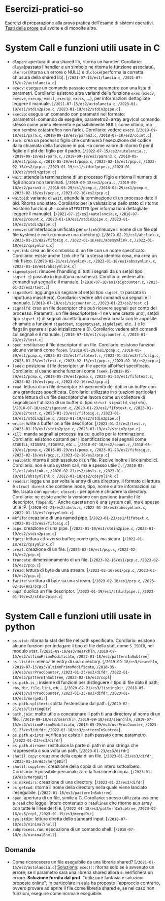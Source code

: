 # Esercizi-pratici-so
Esercizi di preparazione alla prova pratica dell'esame di sistemi operativi. [Testi delle prove](http://www.cs.unibo.it/~renzo/so/provapratica.shtml) qui svolte e di mooolte altre.

# System Call e funzioni utili usate in C
- `dlopen`: apertura di una shared lib, ritorna un handler. Corollario: `dlsym`(passato l'handler e un simbolo ne ritorna la funzione associata), `dlerror`(ritorna un errore o NULL) e `dlclose`(performa la corretta chiusura della shared lib). [`/2021-07-15/es1/lancia.c`, `/2021-07-15/es2/autolancia.c`]
- `execv`: esegue un comando passato come parametro con una lista di parametri. Corollario: esistono altre varianti della funzione `exec` (`execv`, `execve`, `execvp`, `execl`, `execlp`, `execs`, ...), per informazioni dettagliate leggere il manuale. [`/2021-07-15/es2/autolancia.c`, `/2023-01-19/es1/stdin2pipe.c`, `/2023-01-19/es2/stdin2pipe.c`]
- `execvp`: esegue un comando con parametri nel formato: parametro1=comando da eseguire, parametro2=array argv(col comando stesso come primo elemento e possibilmente NULL come ultimo, ma non sembra catastrofico non farlo). Corollario: vedere `execv`. [`/2019-09-18/es1/para.c`, `/2019-09-18/es2/paran3.c`, `/2018-07-18/es2/count.c`]
- `fork`: crea un processo figlio che continuerà l'esecuzione del codice dalla chiamata della funzione in poi. Ha come valore di ritorno 0 per il figlio e il pId del figlio per il padre. [`/2022-07-15/es2/autolancia.c`, `/2019-09-18/es1/para.c`, `/2019-09-18/es2/paran3.c`, `/2018-05-29/es1/pcmp.c`, `/2018-05-29/es1/pcmp.c`, `/2023-02-16/es1/pcp.c`, `/2023-02-16/es2/pcp.c`, `/2023-01-19/es1/stdin2pipe.c`, `/2023-01-19/es2/stdin2pipe.c`]
- `wait`: attende la terminazione di un processo filgio e ritorna il numero di figli ancora non terminati. [`/2019-09-18/es1/para.c`, `/2019-09-18/es2/paran3.c`, `/2018-05-29/es1/pcmp.c`, `/2018-05-29/es1/pcmp.c`, `/2023-02-16/es1/pcp.c`, `/2023-02-16/es2/pcp.c`]
- `waitpid`: variante di `wait`, attende la terminazione di un processo dato il pid. Ritorna uno stato. Corollario: per la valutazione dello stato di ritorno esistono funzioni utili come `WIFEXITED` (per informazioni dettagliate leggere il manuale). [`/2021-07-15/es2/autolancia.c`, `/2018-07-18/es2/count.c`, `/2023-01-19/es1/stdin2pipe.c`, `/2023-01-19/es2/stdin2pipe.c`]
- `remove`: un'interfaccia unificata per `unlink`(rimuove il nome di un file dal file system) e `rmdir`(rimuove una directory). [`/2020-02-21/es1/abslink.c`, `/2023-01-23/es2/fifosig.c`, `/2022-01-18/es1/abssymlink.c`, `/2022-01-18/es2/cpsymlink.c`]
- `symlink`: crea un link simbolico di un file con un nome specificato. Corollario: esiste anche `link` che fa la stessa identica cosa, ma crea un link fisico. [`/2020-02-21/es1/symlink.c`, `/2022-01-18/es1/abssymlink.c`, `/2022-01-18/es1/abssymlink.c`]
- `sigemptyset`: rimuove l'handling di tutti i segnali da un set(di tipo `sigset_t`) passato in input(una maschera). Corollario: vedere altri comandi sui segnali e il manuale. [`/2018-07-18/es1/sigcounter.c`, `/2023-01-23/es2/test.c`]
- `sigaddset`: aggiunge un segnale al set(di tipo `sigset_t`) passato in input(una maschera). Corollario: vedere altri comandi sui segnali e il manuale. [`/2018-07-18/es1/sigcounter.c`, `/2023-01-23/es2/test.c`]
- `signalfd`: crea un file descriptor che può ricevere segnali per conto del processo. Parametri: un file descriptor(se -1 ne viene creato uno), set(di tipo `sigset_t`) di segnali accettati(una maschera creata con le apposite chiamate a funzioni `sigaddset`, `sigemptyset`, `sigdelset`, etc...) e le flags(in genere si può inizializzare a 0). Corollario: vedere altri comandi sui segnali e il manuale. [`/2018-07-18/es1/sigcounter.c`, `/2023-01-23/es2/test.c`]
- `open`: restituisce il file descriptor di un file. Corollario: esistono funzioni alcune varianti come `fopen`. [`/2018-05-29/es1/pcmp.c`, `/2018-05-29/es1/pcmp.c`, `/2023-01-23/es1/fifotext.c`, `/2023-01-23/es2/fifosig.c`, `/2023-01-23/es2/test.c`, `/2023-02-16/es1/pcp.c`, `/2023-02-16/es2/pcp.c`]
- `lseek`: posiziona il file descriptor un file aperto all'offset specificato. Corollario: si usano anche funzioni come `fseek`. [`/2018-05-29/es1/pcmp.c`, `/2018-05-29/es1/pcmp.c`, `/2023-01-23/es1/fifotext.c`, `/2023-02-16/es1/pcp.c`, `/2023-02-16/es2/pcp.c`]
- `read`: lettura di un file descriptor e inserimento dei dati in un buffer con una grandezza specificata. Corollario: utilizzato in situazioni particolari come lettura di un file descriptor che lavora come un collettore di segnali(con l'utilizzo di un buffer di tipo `struct signalfd_siginfo`). [`/2018-07-18/es2/sigcount.c`, `/2023-01-23/es1/fifotext.c`, `/2023-01-23/es2/test.c`, `/2023-01-23/es2/fifosig.c`, `/2023-01-19/es1/stdin2pipe.c`, `/2023-01-19/es2/stdin2pipe.c`]
- `write`: write a buffer on a file descriptor. [`/2023-01-23/es2/test.c`, `/2023-01-19/es1/stdin2pipe.c`, `/2023-01-19/es2/stdin2pipe.c`]
- `kill`: manda segnali ai processi tra cui quello per la terminazione. Corollario: esistono costanti per l'identificazione dei segnali come `SIGKILL`, `SIGUSR1`, `SIGUSR2`, etc... [`/2018-07-18/es2/count.c`, `/2018-05-29/es1/pcmp.c`, `/2018-05-29/es1/pcmp.c`, `/2023-01-23/es2/fifosig.c`, `/2023-02-16/es1/pcp.c`, `/2023-02-16/es2/pcp.c`]
- `realpath`: ritorna il path assoluto di un file. Risolve inoltre i link simbolici. Corollario: non è una system call, ma è spesso utile :). [`/2020-02-21/es1/abslink.c`, `/2020-02-21/es2/absls.c`, `/2022-01-18/es1/abssymlink.c`, `/2022-01-18/es2/cpsymlink.c`]
- `readdir`: legge una per volta le entry di una directory. Il formato di lettura è `struct dirent` che contiene inode, tipo, nome e altre informazioni sul file. Usata con `opendir`, `closedir` per aprire e chiudere la directory. Corollario: ne esiste anche la versione con gestione tramite file descriptor, `fdopendir`. Anche questa non è una system call, ma è spesso utile :P. [`/2020-02-21/es2/absls.c`, `/2022-01-18/es1/abssymlink.c`, `/2022-01-18/es2/cpsymlink.c`]
- `mkfifo`: creazione di una named pipe. [`/2023-01-23/es1/fifotext.c`, `/2023-01-23/es2/fifosig.c`]
- `pipe`: creazione di una pipe. [`/2023-01-19/es1/stdin2pipe.c`, `/2023-01-19/es2/stdin2pipe.c`]
- `fgets`: lettura attraverso buffer; come gets, ma sicura. [`/2022-01-18/es2/cpsymlink.c`]
- `creat`: creazione di un file. [`/2023-02-16/es1/pcp.c`, `/2023-02-16/es2/pcp.c`]
- `truncate`: dimensionamento di un file. [`/2023-02-16/es1/pcp.c`, `/2023-02-16/es2/pcp.c`]
- `fread`: lettura di byte da una stream. [`/2023-02-16/es1/pcp.c`, `/2023-02-16/es2/pcp.c`]
- `fwrite`: scrittura di byte su una stream. [`/2023-02-16/es1/pcp.c`, `/2023-02-16/es2/pcp.c`]
- `dup2`: duolica un file descriptor. [`/2023-01-19/es1/stdin2pipe.c`, `/2023-01-19/es2/stdin2pipe.c`]

# System Call e funzioni utili usate in python
- `os.stat`: ritorna la stat del file nel path specificato. Corollario: esistono alcune funzioni per indagare il tipo di file della stat, come `S_ISDIR`, nel modulo `stat`. [`/2021-09-18/es3/searchln`, `/2019-07-15/es3/ultimoPrimoModificato`, `/2022-01-18/es3/patternInSubtree`]
- `os.listdir`: elenca le entry di una directory. [`/2019-09-18/es3/searchln`, `/2019-07-15/es3/ultimoPrimoModificato`, `/2018-05-29/es3/usrProcCounter`, `/2023-01-23/es3/difdr`, `/2022-01-18/es3/patternInSubtree`, `/2023-02-16/es3/ccpl`]
- `os.path.is_`: insieme di funzioni per distinguere il tipo di file dato il path; `abs`, `dir`, `file`, `link`, etc... [`/2020-02-21/es3/listingDir`, `/2018-05-29/es3/usrProcCounter`, `/2023-01-23/es3/difdr`, `/2023-01-19/es3/mergeDir`]
- `os.path.splitext`: splitta l'estensione dal path. [`/2020-02-21/es3/listingDir`]
- `path.join`: molto utile a concatenare il path ti una directory al nome di un file. [`/2019-09-18/es3/searchln`, `/2019-09-18/es3/searchln`, `/2019-07-15/es3/ultimoPrimoModificato`, `/2018-05-29/es3/usrProcCounter`, `/2023-01-23/es3/difdr`, `/2022-01-18/es3/patternInSubtree`]
- `os.path.exists`: verifica se esiste il path passato come parametro. [`/2023-01-23/es3/difdr`]
- `os.path.dirname`: restituisce la parte di path in una stringa che rappresenta a sua volta un path. [`/2023-01-23/es3/difdr`]
- `shutil.copy`: creazione della copia di un file. [`/2023-01-23/es3/difdr`, `/2023-01-19/es3/mergeDir`]
- `shutil.copytree`: creazione della copia di un intero sottoalbero. Corollario: è possibile personalizzare la funzione di copia. [`/2023-01-19/es3/mergeDir`]
- `os.makedirs`: creazione di una directory. [`/2023-01-23/es3/difdr`]
- `os.getcwd`: ritorna il nome della directory nella quale viene lanciato l'eseguibile. [`/2022-01-18/es3/patternInSubtree`]
- `open`: apertura di un file, simile a C. Corollario: spesso utilizzata assieme a `read` che legge l'intero contenuto o `readlines` che ritorno aun array con tutte le linee del file. [`/2022-01-18/es3/patternInSubtree`, `/2023-02-16/es3/ccpl`, `/2023-01-19/es3/mergeDir`]
- `sys.stdin`: lettura diretta dello standard input. [`/2018-07-18/es3/minimalShell`]
- `subprocess.run`: esecuzione di un comando shell. [`/2018-07-18/es3/minimalShell`]

## Domande
- Come riconoscere un file eseguibile da una libreria shared? [`/2021-07-15/es2/autolancia.c`] [Soluzione](https://github.com/cosimopp/prove-pratiche-so/blob/main/2021.07.15/ex1.c): `exec()`: ritorna solo se è avvenuto un errore; se il parametro sara una libreria shared allora si verificherà un errore. **Soluzione fornita dal prof**: "utilizzare fantasia e soluzioni proposte online"; in particolare in aula ha proposto l'approccio contrario, ovvero provare ad aprire il file come libreria shared e, se nel caso non funzioni, eseguire come normale eseguibile.
